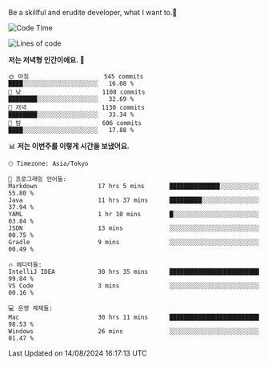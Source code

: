 Be a skillful and erudite developer, what I want to.👶

<!--START_SECTION:waka-->
![Code Time](http://img.shields.io/badge/Code%20Time-1%2C153%20hrs%2018%20mins-blue)

![Lines of code](https://img.shields.io/badge/%EC%A0%80%EB%8A%94%20%EC%97%AC%ED%83%9C%EA%B9%8C%EC%A7%80%20-2.8%20million%20%EC%A4%84%EC%9D%98%20%EC%BD%94%EB%93%9C%EB%A5%BC%20%EC%9E%91%EC%84%B1%ED%96%88%EC%96%B4%EC%9A%94.-blue)

**저는 저녁형 인간이에요. 🦉** 

```text
🌞 아침                     545 commits         ████░░░░░░░░░░░░░░░░░░░░░   16.08 % 
🌆 낮　                     1108 commits        ████████░░░░░░░░░░░░░░░░░   32.69 % 
🌃 저녁                     1130 commits        ████████░░░░░░░░░░░░░░░░░   33.34 % 
🌙 밤　                     606 commits         ████░░░░░░░░░░░░░░░░░░░░░   17.88 % 
```


📊 **저는 이번주를 이렇게 시간을 보냈어요.** 

```text
🕑︎ Timezone: Asia/Tokyo

💬 프로그래밍 언어들: 
Markdown                 17 hrs 5 mins       ██████████████░░░░░░░░░░░   55.80 % 
Java                     11 hrs 37 mins      █████████░░░░░░░░░░░░░░░░   37.94 % 
YAML                     1 hr 10 mins        █░░░░░░░░░░░░░░░░░░░░░░░░   03.84 % 
JSON                     13 mins             ░░░░░░░░░░░░░░░░░░░░░░░░░   00.75 % 
Gradle                   9 mins              ░░░░░░░░░░░░░░░░░░░░░░░░░   00.49 % 

🔥 에디터들: 
IntelliJ IDEA            30 hrs 35 mins      █████████████████████████   99.84 % 
VS Code                  3 mins              ░░░░░░░░░░░░░░░░░░░░░░░░░   00.16 % 

💻 운영 체제들: 
Mac                      30 hrs 11 mins      █████████████████████████   98.53 % 
Windows                  26 mins             ░░░░░░░░░░░░░░░░░░░░░░░░░   01.47 % 
```


 Last Updated on 14/08/2024 16:17:13 UTC
<!--END_SECTION:waka-->
